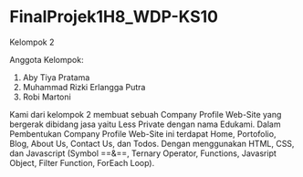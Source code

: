 # FinalProjek1H8_WDP-KS10

Kelompok 2 

Anggota Kelompok:

1. Aby Tiya Pratama
2. Muhammad Rizki Erlangga Putra
3. Robi Martoni

Kami dari kelompok 2 membuat sebuah Company Profile Web-Site yang bergerak dibidang jasa yaitu Less Private dengan nama Edukami. Dalam Pembentukan Company Profile Web-Site ini terdapat Home, Portofolio, Blog, About Us, Contact Us, dan Todos. Dengan menggunakan HTML, CSS, dan Javascript (Symbol ==&==, Ternary Operator, Functions, Javasript Object, Filter Function, ForEach Loop).
